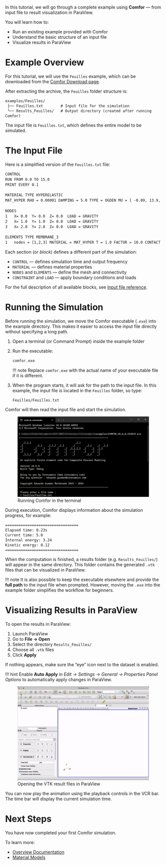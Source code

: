 In this tutorial, we will go through a complete example using **Comfor** — from input file to result visualization in ParaView.

You will learn how to:

- Run an existing example provided with Comfor
- Understand the basic structure of an input file
- Visualize results in ParaView

# Example Overview

For this tutorial, we will use the `Feuilles` example, which can be downloaded from the [Comfor Download page](download.md#examples).

After extracting the archive, the `Feuilles` folder structure is:

```text
examples/Feuilles/
 ├── Feuilles.txt        # Input file for the simulation
 └── Results_Feuilles/   # Output directory (created after running Comfor)
```

The input file is `Feuilles.txt`, which defines the entire model to be simulated.

# The Input File

Here is a simplified version of the `Feuilles.txt` file:

```xml
CONTROL
RUN FROM 0.0 TO 15.0
PRINT EVERY 0.1

MATERIAL TYPE HYPERELASTIC
MAT_HYPER RHO = 0.00001 DAMPING = 5.0 TYPE = OGDEN MU = [ -0.09, 13.9, -0.20 ] ALPHA = [ -13.7, 0.10, 5.06 ]

NODES
1	X= 0.0	Y= 0.0	Z= 0.0	LOAD = GRAVITY
2	X= 1.0	Y= 1.0	Z= 0.0	LOAD = GRAVITY
3	X= 2.0	Y= 2.0	Z= 0.0	LOAD = GRAVITY

ELEMENTS TYPE MEMBRANE_3
1	nodes = [1,2,3] MATERIAL = MAT_HYPER T = 1.0 FACTOR = 10.0 CONTACT = EDGE
```

Each section (or *block*) defines a different part of the simulation:

- `CONTROL` — defines simulation time and output frequency
- `MATERIAL` — defines material properties
- `NODES` and `ELEMENTS` — define the mesh and connectivity
- `CONSTRAINT` and `LOAD` — apply boundary conditions and loads

For the full description of all available blocks, see [Input file reference](../docs/preprocessing.md).

# Running the Simulation

Before running the simulation, we move the Comfor executable (`.exe`) into the example directory. This makes it easier to access the input file directly without specifying a long path.

1. Open a terminal (or Command Prompt) inside the example folder

2. Run the executable:
    ```bash
    comfor.exe
    ```
    
    !!! note
        Replace `comfor.exe` with the actual name of your executable file if it is different.

3. When the program starts, it will ask for the path to the input file. In this example, the input file is located in the `Feuilles` folder, so type:
    ```text
    Feuilles/Feuilles.txt
    ```

Comfor will then read the input file and start the simulation.

<figure>
  <img src="../../assets/img/run_comfor.png" alt="Running Comfor in the terminal">
  <figcaption>Running Comfor in the terminal</figcaption>
</figure>

During execution, Comfor displays information about the simulation progress, for example:

```console
=================================
Elapsed time: 0.23s
Current time: 5.0
Internal energy: 3.24
Kinetic energy: 0.12
=================================
```

When the computation is finished, a results folder (e.g. `Results_Feuilles/`) will appear in the same directory. This folder contains the generated `.vtk` files that can be visualized in ParaView.

!!! note
    It is also possible to keep the executable elsewhere and provide the **full path** to the input file when prompted.
    However, moving the `.exe` into the example folder simplifies the workflow for beginners.

# Visualizing Results in ParaView

To open the results in ParaView:

1. Launch ParaView
2. Go to **File → Open**
3. Select the directory `Results_Feuilles/`
4. Choose all `.vtk` files
5. Click **Apply**

If nothing appears, make sure the “eye” icon next to the dataset is enabled.

!!! hint
    Enable **Auto Apply** in *Edit → Settings → General → Properties Panel Options*
    to automatically apply changes in ParaView.

<figure>
  <img src="../../assets/img/open_vtk.gif" alt="Opening results in ParaView">
  <figcaption>Opening the VTK result files in ParaView</figcaption>
</figure>

You can now play the animation using the playback controls in the VCR bar.
The time bar will display the current simulation time.

# Next Steps

You have now completed your first Comfor simulation.

To learn more:

- [Overview Documentation](../docs/overview.md)
- [Material Models](../docs/materials.md)
